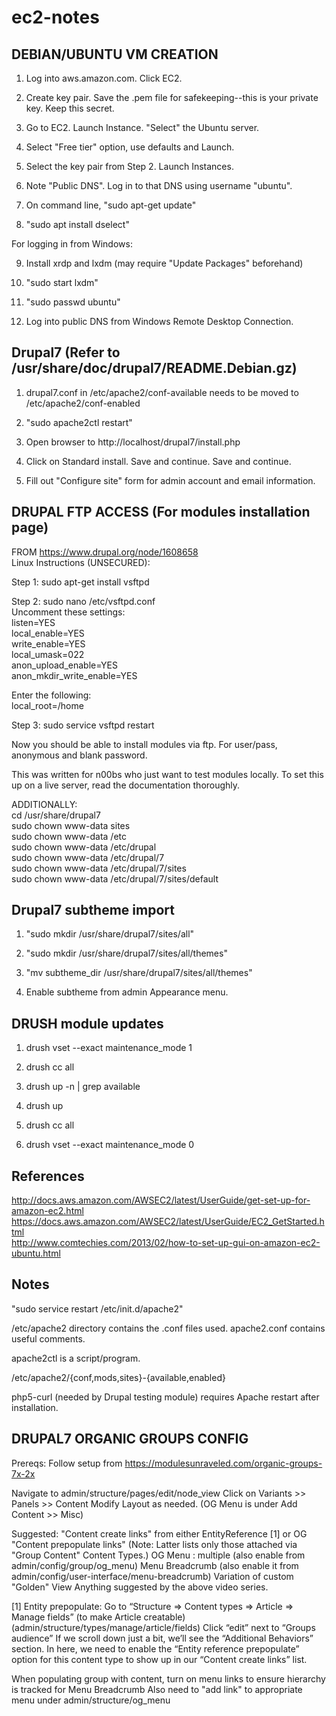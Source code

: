 # ec2-notes



DEBIAN/UBUNTU VM CREATION
-------------------------

1.  Log into aws.amazon.com.  Click EC2.

2.  Create key pair.  Save the .pem file for safekeeping--this is your private key.  Keep this secret.

3.  Go to EC2.  Launch Instance.  "Select" the Ubuntu server.

4.  Select "Free tier" option, use defaults and Launch.

5.  Select the key pair from Step 2.  Launch Instances.

6.  Note "Public DNS".  Log in to that DNS using username "ubuntu".

7.  On command line, "sudo apt-get update"

8.  "sudo apt install dselect"

For logging in from Windows:

9.  Install xrdp and lxdm (may require "Update Packages" beforehand)

10. "sudo start lxdm"

11. "sudo passwd ubuntu"

12. Log into public DNS from Windows Remote Desktop Connection.



Drupal7 (Refer to /usr/share/doc/drupal7/README.Debian.gz)
-------

1.  drupal7.conf in /etc/apache2/conf-available needs to be moved to /etc/apache2/conf-enabled

2.  "sudo apache2ctl restart"

3.  Open browser to http://localhost/drupal7/install.php

4.  Click on Standard install.  Save and continue.  Save and continue.

5.  Fill out "Configure site" form for admin account and email information.



DRUPAL FTP ACCESS (For modules installation page)
-------------------------------------------------

FROM https://www.drupal.org/node/1608658<br />
Linux Instructions (UNSECURED):

Step 1: sudo  apt-get  install  vsftpd

Step 2: sudo nano /etc/vsftpd.conf<br />
Uncomment these settings:<br />
listen=YES<br />
local_enable=YES<br />
write_enable=YES<br />
local_umask=022<br />
anon_upload_enable=YES<br />
anon_mkdir_write_enable=YES

Enter the following:<br />
local_root=/home

Step 3: sudo service vsftpd restart

Now you should be able to install modules via ftp. For user/pass, anonymous and blank password.

This was written for n00bs who just want to test modules locally. To set this up on a live server, read the documentation thoroughly.

ADDITIONALLY:<br />
cd /usr/share/drupal7<br />
sudo chown www-data sites<br />
sudo chown www-data /etc<br />
sudo chown www-data /etc/drupal<br />
sudo chown www-data /etc/drupal/7<br />
sudo chown www-data /etc/drupal/7/sites<br />
sudo chown www-data /etc/drupal/7/sites/default<br />



Drupal7 subtheme import
-----------------------

1.  "sudo mkdir /usr/share/drupal7/sites/all" 

2.  "sudo mkdir /usr/share/drupal7/sites/all/themes"

3.  "mv subtheme_dir /usr/share/drupal7/sites/all/themes"

4.  Enable subtheme from admin Appearance menu.


DRUSH module updates
--------------------

1.  drush vset --exact maintenance_mode 1

2.  drush cc all

3.  drush up -n | grep available

4.  drush up <modulename>

5.  drush cc all

6.  drush vset --exact maintenance_mode 0


References
----------

http://docs.aws.amazon.com/AWSEC2/latest/UserGuide/get-set-up-for-amazon-ec2.html<br />
https://docs.aws.amazon.com/AWSEC2/latest/UserGuide/EC2_GetStarted.html<br />
http://www.comtechies.com/2013/02/how-to-set-up-gui-on-amazon-ec2-ubuntu.html<br />


Notes
-----

"sudo service restart /etc/init.d/apache2"

/etc/apache2 directory contains the .conf files used.  apache2.conf contains useful comments.

apache2ctl is a script/program.

/etc/apache2/{conf,mods,sites}-{available,enabled}

php5-curl (needed by Drupal testing module) requires Apache restart after installation.


DRUPAL7 ORGANIC GROUPS CONFIG
-----------------------------

Prereqs:  Follow setup from https://modulesunraveled.com/organic-groups-7x-2x

Navigate to admin/structure/pages/edit/node_view
Click on Variants >> Panels >> Content
Modify Layout as needed. (OG Menu is under Add Content >> Misc)

Suggested:
"Content create links" from either EntityReference [1] or OG "Content prepopulate links"
     (Note: Latter lists only those attached via "Group Content" Content Types.)
OG Menu : multiple (also enable from admin/config/group/og_menu)
Menu Breadcrumb (also enable it from admin/config/user-interface/menu-breadcrumb)
Variation of custom "Golden" View
Anything suggested by the above video series.

[1] Entity prepopulate:
     Go to “Structure => Content types => Article => Manage fields” (to make Article creatable) (admin/structure/types/manage/article/fields)
     Click “edit” next to “Groups audience”
     If we scroll down just a bit, we’ll see the “Additional Behaviors” section. In here, we need to enable the “Entity reference prepopulate” option for this content type to show up in our “Content create links” list.

When populating group with content, turn on menu links to ensure hierarchy is tracked for Menu Breadcrumb
Also need to "add link" to appropriate menu under admin/structure/og_menu
